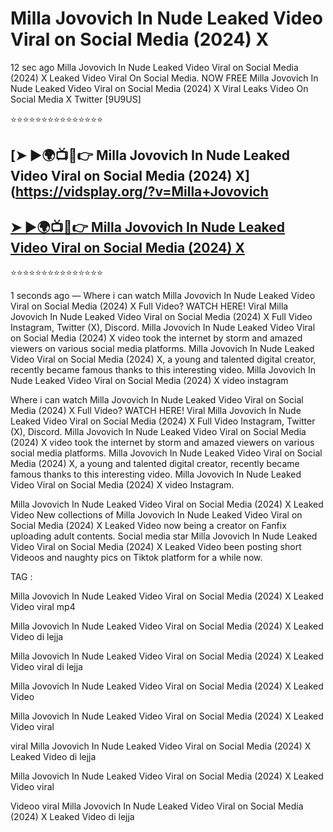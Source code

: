 ﻿# Milla Jovovich In Nude Leaked Video Viral on Social Media (2024) X



12 sec ago Milla Jovovich In Nude Leaked Video Viral on Social Media (2024) X Leaked Video Viral On Social Media. NOW FREE Milla Jovovich In Nude Leaked Video Viral on Social Media (2024) X Viral Leaks Video On Social Media X Twitter [9U9US]

⭐⭐⭐⭐⭐⭐⭐⭐⭐⭐⭐⭐⭐⭐⭐

## [➤ ►🌍📺📱👉 Milla Jovovich In Nude Leaked Video Viral on Social Media (2024) X](https://vidsplay.org/?v=Milla+Jovovich

## [➤ ►🌍📺📱👉 Milla Jovovich In Nude Leaked Video Viral on Social Media (2024) X](https://vidsplay.org/?v=Milla+Jovovich)


⭐⭐⭐⭐⭐⭐⭐⭐⭐⭐⭐⭐⭐⭐⭐



1 seconds ago — Where i can watch Milla Jovovich In Nude Leaked Video Viral on Social Media (2024) X Full Video? WATCH HERE! Viral Milla Jovovich In Nude Leaked Video Viral on Social Media (2024) X Full Video Instagram, Twitter (X), Discord. Milla Jovovich In Nude Leaked Video Viral on Social Media (2024) X video took the internet by storm and amazed viewers on various social media platforms. Milla Jovovich In Nude Leaked Video Viral on Social Media (2024) X, a young and talented digital creator, recently became famous thanks to this interesting video. Milla Jovovich In Nude Leaked Video Viral on Social Media (2024) X video instagram

Where i can watch Milla Jovovich In Nude Leaked Video Viral on Social Media (2024) X Full Video? WATCH HERE! Viral Milla Jovovich In Nude Leaked Video Viral on Social Media (2024) X Full Video Instagram, Twitter (X), Discord. Milla Jovovich In Nude Leaked Video Viral on Social Media (2024) X video took the internet by storm and amazed viewers on various social media platforms. Milla Jovovich In Nude Leaked Video Viral on Social Media (2024) X, a young and talented digital creator, recently became famous thanks to this interesting video. Milla Jovovich In Nude Leaked Video Viral on Social Media (2024) X video Instagram.

Milla Jovovich In Nude Leaked Video Viral on Social Media (2024) X Leaked Video New collections of Milla Jovovich In Nude Leaked Video Viral on Social Media (2024) X Leaked Video now being a creator on Fanfix uploading adult contents. Social media star Milla Jovovich In Nude Leaked Video Viral on Social Media (2024) X Leaked Video been posting short Videoos and naughty pics on Tiktok platform for a while now.

TAG :

 

Milla Jovovich In Nude Leaked Video Viral on Social Media (2024) X Leaked Video viral mp4

 

Milla Jovovich In Nude Leaked Video Viral on Social Media (2024) X Leaked Video di lejja

 

Milla Jovovich In Nude Leaked Video Viral on Social Media (2024) X Leaked Video viral di lejja

 

Milla Jovovich In Nude Leaked Video Viral on Social Media (2024) X Leaked Video

 

Milla Jovovich In Nude Leaked Video Viral on Social Media (2024) X Leaked Video viral

 

viral Milla Jovovich In Nude Leaked Video Viral on Social Media (2024) X Leaked Video di lejja

 

Milla Jovovich In Nude Leaked Video Viral on Social Media (2024) X Leaked Video viral

 

Videoo viral Milla Jovovich In Nude Leaked Video Viral on Social Media (2024) X Leaked Video di lejja